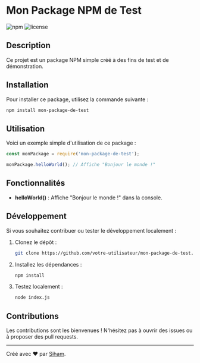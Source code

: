 # Mon Package NPM de Test

![npm](https://img.shields.io/npm/v/mon-package-de-test)
![license](https://img.shields.io/npm/l/mon-package-de-test)

## Description

Ce projet est un package NPM simple créé à des fins de test et de démonstration. 

## Installation

Pour installer ce package, utilisez la commande suivante :

```bash
npm install mon-package-de-test
```

## Utilisation

Voici un exemple simple d'utilisation de ce package :

```javascript
const monPackage = require('mon-package-de-test');

monPackage.helloWorld(); // Affiche "Bonjour le monde !"
```

## Fonctionnalités

- **helloWorld()** : Affiche "Bonjour le monde !" dans la console.

## Développement

Si vous souhaitez contribuer ou tester le développement localement :

1. Clonez le dépôt :

   ```bash
   git clone https://github.com/votre-utilisateur/mon-package-de-test.git
   ```

2. Installez les dépendances :

   ```bash
   npm install
   ```

3. Testez localement :

   ```bash
   node index.js
   ```

## Contributions
Les contributions sont les bienvenues ! N'hésitez pas à ouvrir des issues ou à proposer des pull requests.



---

Créé avec ❤️ par [Siham](https://github.com/Sihamtahi).
